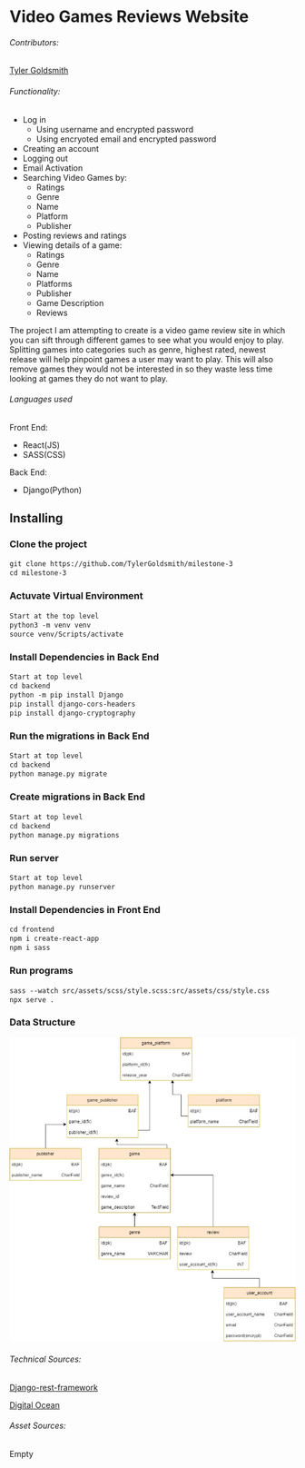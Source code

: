 # Video Games Reviews Website

###### Contributors:
[Tyler Goldsmith](https://github.com/TylerGoldsmith/milestone-3)

###### Functionality:
- Log in
    - Using username and encrypted password
    - Using encryoted email and encrypted password
- Creating an account
- Logging out
- Email Activation
- Searching Video Games by:
    - Ratings
    - Genre
    - Name
    - Platform
    - Publisher
- Posting reviews and ratings
- Viewing details of a game:
    - Ratings
    - Genre
    - Name
    - Platforms
    - Publisher
    - Game Description
    - Reviews

The project I am attempting to create is a video game review site in which you can sift through different games to see what you would enjoy to play. Splitting games into categories such as genre, highest rated, newest release will help pinpoint games a user may want to play. This will also remove games they would not be interested in so they waste less time looking at games they do not want to play.

###### Languages used
Front End:
- React(JS)
- SASS(CSS)

Back End:
- Django(Python)

## Installing
### Clone the project
```
git clone https://github.com/TylerGoldsmith/milestone-3
cd milestone-3
```
### Actuvate Virtual Environment
```
Start at the top level
python3 -m venv venv
source venv/Scripts/activate
```
### Install Dependencies in Back End
``` 
Start at top level
cd backend
python -m pip install Django
pip install django-cors-headers
pip install django-cryptography
```

### Run the migrations in Back End
```
Start at top level
cd backend
python manage.py migrate
```

### Create migrations in Back End
```
Start at top level
cd backend
python manage.py migrations
```

### Run server
```
Start at top level
python manage.py runserver
```

### Install Dependencies in Front End
```
cd frontend
npm i create-react-app
npm i sass
```

### Run programs
```
sass --watch src/assets/scss/style.scss:src/assets/css/style.css
npx serve .
```

### Data Structure
![Data Structure Image](/frontend/src/assets/images/readme/vg_reviews_datastructure.jpg)

###### Technical Sources:
[Django-rest-framework](https://www.django-rest-framework.org/tutorial/1-serialization/)

[Digital Ocean](https://www.digitalocean.com/community/tutorials/build-a-to-do-application-using-django-and-react)

###### Asset Sources:
Empty